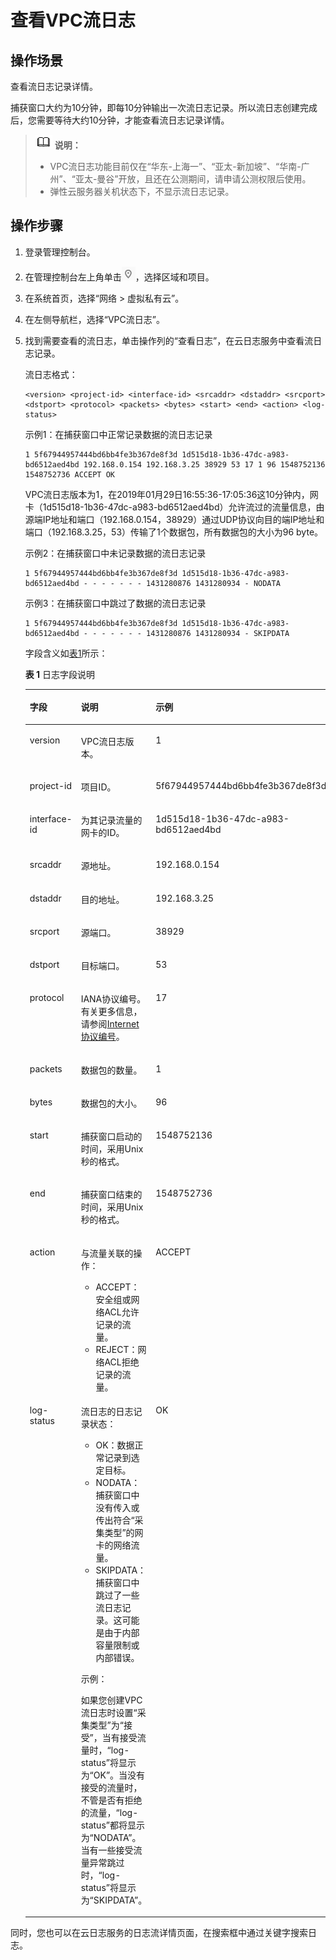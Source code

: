 # 查看VPC流日志<a name="FlowLog_0004"></a>

## 操作场景<a name="section15598193716333"></a>

查看流日志记录详情。

捕获窗口大约为10分钟，即每10分钟输出一次流日志记录。所以流日志创建完成后，您需要等待大约10分钟，才能查看流日志记录详情。

>![](public_sys-resources/icon-note.gif) **说明：** 
>-   VPC流日志功能目前仅在“华东-上海一”、“亚太-新加坡”、“华南-广州”、“亚太-曼谷”开放，且还在公测期间，请申请公测权限后使用。
>-   弹性云服务器关机状态下，不显示流日志记录。

## 操作步骤<a name="section7359352124511"></a>

1.  登录管理控制台。


1.  在管理控制台左上角单击![](figures/icon-region.png)，选择区域和项目。

1.  在系统首页，选择“网络 \> 虚拟私有云”。
2.  在左侧导航栏，选择“VPC流日志”。
3.  找到需要查看的流日志，单击操作列的“查看日志”，在云日志服务中查看流日志记录。

    流日志格式：

    ```
    <version> <project-id> <interface-id> <srcaddr> <dstaddr> <srcport> <dstport> <protocol> <packets> <bytes> <start> <end> <action> <log-status>
    ```

    示例1：在捕获窗口中正常记录数据的流日志记录

    ```
    1 5f67944957444bd6bb4fe3b367de8f3d 1d515d18-1b36-47dc-a983-bd6512aed4bd 192.168.0.154 192.168.3.25 38929 53 17 1 96 1548752136 1548752736 ACCEPT OK
    ```

    VPC流日志版本为1，在2019年01月29日16:55:36-17:05:36这10分钟内，网卡（1d515d18-1b36-47dc-a983-bd6512aed4bd）允许流过的流量信息，由源端IP地址和端口（192.168.0.154，38929）通过UDP协议向目的端IP地址和端口（192.168.3.25，53）传输了1个数据包，所有数据包的大小为96 byte。

    示例2：在捕获窗口中未记录数据的流日志记录

    ```
    1 5f67944957444bd6bb4fe3b367de8f3d 1d515d18-1b36-47dc-a983-bd6512aed4bd - - - - - - - 1431280876 1431280934 - NODATA
    ```

    示例3：在捕获窗口中跳过了数据的流日志记录

    ```
    1 5f67944957444bd6bb4fe3b367de8f3d 1d515d18-1b36-47dc-a983-bd6512aed4bd - - - - - - - 1431280876 1431280934 - SKIPDATA
    ```

    字段含义如[表1](#table1313851722313)所示：

    **表 1**  日志字段说明

    <a name="table1313851722313"></a>
    <table><thead align="left"><tr id="row813819178239"><th class="cellrowborder" valign="top" width="21.25%" id="mcps1.2.4.1.1"><p id="p4138151722319"><a name="p4138151722319"></a><a name="p4138151722319"></a>字段</p>
    </th>
    <th class="cellrowborder" valign="top" width="38.29%" id="mcps1.2.4.1.2"><p id="p313821712314"><a name="p313821712314"></a><a name="p313821712314"></a>说明</p>
    </th>
    <th class="cellrowborder" valign="top" width="40.46%" id="mcps1.2.4.1.3"><p id="p181381117112313"><a name="p181381117112313"></a><a name="p181381117112313"></a>示例</p>
    </th>
    </tr>
    </thead>
    <tbody><tr id="row513861742316"><td class="cellrowborder" valign="top" width="21.25%" headers="mcps1.2.4.1.1 "><p id="p171381817152313"><a name="p171381817152313"></a><a name="p171381817152313"></a>version</p>
    </td>
    <td class="cellrowborder" valign="top" width="38.29%" headers="mcps1.2.4.1.2 "><p id="p181381017102311"><a name="p181381017102311"></a><a name="p181381017102311"></a>VPC流日志版本。</p>
    </td>
    <td class="cellrowborder" valign="top" width="40.46%" headers="mcps1.2.4.1.3 "><p id="p181383178234"><a name="p181383178234"></a><a name="p181383178234"></a>1</p>
    </td>
    </tr>
    <tr id="row1013818170231"><td class="cellrowborder" valign="top" width="21.25%" headers="mcps1.2.4.1.1 "><p id="p813814175238"><a name="p813814175238"></a><a name="p813814175238"></a>project-id</p>
    </td>
    <td class="cellrowborder" valign="top" width="38.29%" headers="mcps1.2.4.1.2 "><p id="p14138171752312"><a name="p14138171752312"></a><a name="p14138171752312"></a>项目ID。</p>
    </td>
    <td class="cellrowborder" valign="top" width="40.46%" headers="mcps1.2.4.1.3 "><p id="p41383177232"><a name="p41383177232"></a><a name="p41383177232"></a>5f67944957444bd6bb4fe3b367de8f3d</p>
    </td>
    </tr>
    <tr id="row51388179233"><td class="cellrowborder" valign="top" width="21.25%" headers="mcps1.2.4.1.1 "><p id="p1138517132311"><a name="p1138517132311"></a><a name="p1138517132311"></a>interface-id</p>
    </td>
    <td class="cellrowborder" valign="top" width="38.29%" headers="mcps1.2.4.1.2 "><p id="p10138121792314"><a name="p10138121792314"></a><a name="p10138121792314"></a>为其记录流量的网卡的ID。</p>
    </td>
    <td class="cellrowborder" valign="top" width="40.46%" headers="mcps1.2.4.1.3 "><p id="p13138131762311"><a name="p13138131762311"></a><a name="p13138131762311"></a>1d515d18-1b36-47dc-a983-bd6512aed4bd</p>
    </td>
    </tr>
    <tr id="row91381417172313"><td class="cellrowborder" valign="top" width="21.25%" headers="mcps1.2.4.1.1 "><p id="p313851792312"><a name="p313851792312"></a><a name="p313851792312"></a>srcaddr</p>
    </td>
    <td class="cellrowborder" valign="top" width="38.29%" headers="mcps1.2.4.1.2 "><p id="p17138151742312"><a name="p17138151742312"></a><a name="p17138151742312"></a>源地址。</p>
    </td>
    <td class="cellrowborder" valign="top" width="40.46%" headers="mcps1.2.4.1.3 "><p id="p913821715234"><a name="p913821715234"></a><a name="p913821715234"></a>192.168.0.154</p>
    </td>
    </tr>
    <tr id="row4138817182313"><td class="cellrowborder" valign="top" width="21.25%" headers="mcps1.2.4.1.1 "><p id="p15138717162315"><a name="p15138717162315"></a><a name="p15138717162315"></a>dstaddr</p>
    </td>
    <td class="cellrowborder" valign="top" width="38.29%" headers="mcps1.2.4.1.2 "><p id="p1313821714235"><a name="p1313821714235"></a><a name="p1313821714235"></a>目的地址。</p>
    </td>
    <td class="cellrowborder" valign="top" width="40.46%" headers="mcps1.2.4.1.3 "><p id="p181381017162318"><a name="p181381017162318"></a><a name="p181381017162318"></a>192.168.3.25</p>
    </td>
    </tr>
    <tr id="row11381917152316"><td class="cellrowborder" valign="top" width="21.25%" headers="mcps1.2.4.1.1 "><p id="p1513815171239"><a name="p1513815171239"></a><a name="p1513815171239"></a>srcport</p>
    </td>
    <td class="cellrowborder" valign="top" width="38.29%" headers="mcps1.2.4.1.2 "><p id="p3138101712237"><a name="p3138101712237"></a><a name="p3138101712237"></a>源端口。</p>
    </td>
    <td class="cellrowborder" valign="top" width="40.46%" headers="mcps1.2.4.1.3 "><p id="p31381817152318"><a name="p31381817152318"></a><a name="p31381817152318"></a>38929</p>
    </td>
    </tr>
    <tr id="row2013819179235"><td class="cellrowborder" valign="top" width="21.25%" headers="mcps1.2.4.1.1 "><p id="p10138217122314"><a name="p10138217122314"></a><a name="p10138217122314"></a>dstport</p>
    </td>
    <td class="cellrowborder" valign="top" width="38.29%" headers="mcps1.2.4.1.2 "><p id="p17138131762314"><a name="p17138131762314"></a><a name="p17138131762314"></a>目标端口。</p>
    </td>
    <td class="cellrowborder" valign="top" width="40.46%" headers="mcps1.2.4.1.3 "><p id="p121381317162319"><a name="p121381317162319"></a><a name="p121381317162319"></a>53</p>
    </td>
    </tr>
    <tr id="row121381117112313"><td class="cellrowborder" valign="top" width="21.25%" headers="mcps1.2.4.1.1 "><p id="p1213861710233"><a name="p1213861710233"></a><a name="p1213861710233"></a>protocol</p>
    </td>
    <td class="cellrowborder" valign="top" width="38.29%" headers="mcps1.2.4.1.2 "><p id="p1513831742314"><a name="p1513831742314"></a><a name="p1513831742314"></a>IANA协议编号。有关更多信息，请参阅<a href="http://www.iana.org/assignments/protocol-numbers/protocol-numbers.xhtml" target="_blank" rel="noopener noreferrer">Internet协议编号</a>。</p>
    </td>
    <td class="cellrowborder" valign="top" width="40.46%" headers="mcps1.2.4.1.3 "><p id="p3138171792310"><a name="p3138171792310"></a><a name="p3138171792310"></a>17</p>
    </td>
    </tr>
    <tr id="row2138171719237"><td class="cellrowborder" valign="top" width="21.25%" headers="mcps1.2.4.1.1 "><p id="p113801772317"><a name="p113801772317"></a><a name="p113801772317"></a>packets</p>
    </td>
    <td class="cellrowborder" valign="top" width="38.29%" headers="mcps1.2.4.1.2 "><p id="p9138171710235"><a name="p9138171710235"></a><a name="p9138171710235"></a>数据包的数量。</p>
    </td>
    <td class="cellrowborder" valign="top" width="40.46%" headers="mcps1.2.4.1.3 "><p id="p6138171720239"><a name="p6138171720239"></a><a name="p6138171720239"></a>1</p>
    </td>
    </tr>
    <tr id="row313811178234"><td class="cellrowborder" valign="top" width="21.25%" headers="mcps1.2.4.1.1 "><p id="p171381517112312"><a name="p171381517112312"></a><a name="p171381517112312"></a>bytes</p>
    </td>
    <td class="cellrowborder" valign="top" width="38.29%" headers="mcps1.2.4.1.2 "><p id="p813861716230"><a name="p813861716230"></a><a name="p813861716230"></a>数据包的大小。</p>
    </td>
    <td class="cellrowborder" valign="top" width="40.46%" headers="mcps1.2.4.1.3 "><p id="p6138121792314"><a name="p6138121792314"></a><a name="p6138121792314"></a>96</p>
    </td>
    </tr>
    <tr id="row11384176232"><td class="cellrowborder" valign="top" width="21.25%" headers="mcps1.2.4.1.1 "><p id="p71380173233"><a name="p71380173233"></a><a name="p71380173233"></a>start</p>
    </td>
    <td class="cellrowborder" valign="top" width="38.29%" headers="mcps1.2.4.1.2 "><p id="p513841762316"><a name="p513841762316"></a><a name="p513841762316"></a>捕获窗口启动的时间，采用Unix秒的格式。</p>
    </td>
    <td class="cellrowborder" valign="top" width="40.46%" headers="mcps1.2.4.1.3 "><p id="p61381178236"><a name="p61381178236"></a><a name="p61381178236"></a>1548752136</p>
    </td>
    </tr>
    <tr id="row17138121720239"><td class="cellrowborder" valign="top" width="21.25%" headers="mcps1.2.4.1.1 "><p id="p1313819174239"><a name="p1313819174239"></a><a name="p1313819174239"></a>end</p>
    </td>
    <td class="cellrowborder" valign="top" width="38.29%" headers="mcps1.2.4.1.2 "><p id="p11138017112317"><a name="p11138017112317"></a><a name="p11138017112317"></a>捕获窗口结束的时间，采用Unix秒的格式。</p>
    </td>
    <td class="cellrowborder" valign="top" width="40.46%" headers="mcps1.2.4.1.3 "><p id="p1313821782316"><a name="p1313821782316"></a><a name="p1313821782316"></a>1548752736</p>
    </td>
    </tr>
    <tr id="row11383177238"><td class="cellrowborder" valign="top" width="21.25%" headers="mcps1.2.4.1.1 "><p id="p1138517132310"><a name="p1138517132310"></a><a name="p1138517132310"></a>action</p>
    </td>
    <td class="cellrowborder" valign="top" width="38.29%" headers="mcps1.2.4.1.2 "><p id="p19138171732318"><a name="p19138171732318"></a><a name="p19138171732318"></a>与流量关联的操作：</p>
    <a name="ul151381717152318"></a><a name="ul151381717152318"></a><ul id="ul151381717152318"><li>ACCEPT：安全组或<span id="text11248715171311"><a name="text11248715171311"></a><a name="text11248715171311"></a></span><span id="text45551720134"><a name="text45551720134"></a><a name="text45551720134"></a>网络ACL</span>允许记录的流量。</li><li>REJECT：<span id="text19632232191316"><a name="text19632232191316"></a><a name="text19632232191316"></a></span><span id="text7632113215134"><a name="text7632113215134"></a><a name="text7632113215134"></a>网络ACL</span>拒绝记录的流量。</li></ul>
    </td>
    <td class="cellrowborder" valign="top" width="40.46%" headers="mcps1.2.4.1.3 "><p id="p8138617162312"><a name="p8138617162312"></a><a name="p8138617162312"></a>ACCEPT</p>
    </td>
    </tr>
    <tr id="row1713820178232"><td class="cellrowborder" valign="top" width="21.25%" headers="mcps1.2.4.1.1 "><p id="p91383171236"><a name="p91383171236"></a><a name="p91383171236"></a>log-status</p>
    </td>
    <td class="cellrowborder" valign="top" width="38.29%" headers="mcps1.2.4.1.2 "><p id="p1713861762314"><a name="p1713861762314"></a><a name="p1713861762314"></a>流日志的日志记录状态：</p>
    <a name="ul21381617122319"></a><a name="ul21381617122319"></a><ul id="ul21381617122319"><li>OK：数据正常记录到选定目标。</li><li>NODATA：捕获窗口中没有传入或传出符合“采集类型”的网卡的网络流量。</li><li>SKIPDATA：捕获窗口中跳过了一些流日志记录。这可能是由于内部容量限制或内部错误。</li></ul>
    <p id="p192827623912"><a name="p192827623912"></a><a name="p192827623912"></a>示例：</p>
    <p id="p18825610113911"><a name="p18825610113911"></a><a name="p18825610113911"></a>如果您创建VPC流日志时设置“采集类型”为“接受”，当有接受流量时，“log-status”将显示为“OK”。当没有接受的流量时，不管是否有拒绝的流量，“log-status”都将显示为“NODATA”。当有一些接受流量异常跳过时，“log-status”将显示为“SKIPDATA”。</p>
    </td>
    <td class="cellrowborder" valign="top" width="40.46%" headers="mcps1.2.4.1.3 "><p id="p161381417142314"><a name="p161381417142314"></a><a name="p161381417142314"></a>OK</p>
    </td>
    </tr>
    </tbody>
    </table>


同时，您也可以在云日志服务的日志流详情页面，在搜索框中通过关键字搜索日志。

